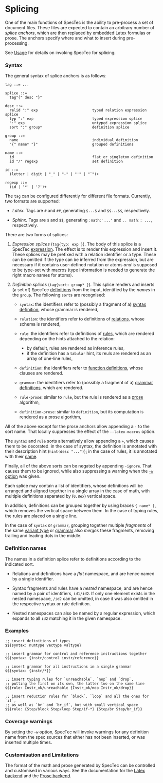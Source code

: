 # Splicing

One of the main functions of SpecTec is the ability to pre-process a set of document files.
These files are expected to contain an arbitrary number of *splice anchors*,
which are then replaced by embedded Latex formulas or prose.
The anchors specify where and what to insert during pre-processing.

See [Usage](Usage.md) for details on invoking SpecTec for splicing.


### Syntax

The general syntax of splice anchors is as follows:
```
tag ::= ...

splice ::=
  tag"{" desc "}"

desc ::=
  relid ":" exp                         typed relation expression splice
  typ ":" exp                           typed expression splice
  ":" exp                               untyped expression splice
  sort ":" group*                       definition splice

group ::=
  name                                  individual definition
  "{" name* "}"                         grouped definitions

name ::=
  id                                    flat or singleton definition
  id "/" regexp                         set definition

id ::=
  (letter | digit | "_" | "-" | "'" | "`")+

regexp ::=
  (id | '*' | '?')+
```

The `tag` can be configured differently for different file formats. Currently, two formats are supported:

* _Latex._ Tags are `#` and `##`, generating `$...$` and `$$...$$`, respectively.

* _Sphinx._ Tags are `$` and `$$`, generating `:math:'...'` and `.. math:: ...`, respectively.

There are two forms of splices:

1. _Expression splices_ (`tag{typ: exp }`). The body of this splice is a SpecTec [expression](Language.md#expressions). The effect is to render this expression and insert it. These splices may be prefixed with a relation identifier or a type. These can be omitted if the type can be inferred from the expression, but are necessary if it contains user-defined notation or atoms _and_ is supposed to be type-set with macros (type information is needed to generate the right macro names for atoms).

2. _Definition splices_ (`tag{sort: group* }`). This splice renders and inserts (a set of) SpecTec [definitions](Language.md#definitions) from the input, identified by the _names_ in the `group`. The following `sort`s are recognised:

   * `syntax`: the identifiers refer to (possibly a fragment of a) [syntax definition](Language.md#type-definitions), whose grammar is rendered,

   * `relation`: the identifiers refer to definitions of [relations](Language.md#relations-and-rules), whose schema is rendered,

   * `rule`: the identifiers refer to definitions of [rules](Language.md#relations-and-rules), which are rendered depending on the hints attached to the relation:
     * by default, rules are rendered as inference rules,
     * if the definition has a `tabular` hint, its reuls are rendered as an array of one-line rules,

   * `definition`: the identifiers refer to [function definitions](Language.md#functions), whose clauses are rendered.

   * `grammar`: the identifiers refer to (possibly a fragment of a) [grammar definitions](Language.md#grammars), which are rendered.

   * `rule-prose`: similar to `rule`, but the rule is rendered as a [prose](Prose.md) algorithm,

   * `definition-prose`: similar to `definition`, but its computation is rendered as a [prose](Prose.md) algorithm,

All of the above except for the prose anchors allow appending a `-` to the sort name.
That locally suppresses the effect of the `--latex-macros` option.

The `syntax` and `rule` sorts alternatively allow appending a `+`,
which causes them to be decorated:
in the case of syntax,
the definition is annotated with their description hint (`hint(desc "...")`);
in the case of rules,
it is annotated with their [name](#definition-names).

Finally, all of the above sorts can be negated by appending `-ignore`.
That causes them to be ignored,
while also suppressing a warning when the [`-w` option](Usage.md#splicing-mode) was given.


Each splice may contain a list of identifiers, whose definitions will be arranged and aligned together in a single array in the case of math, with multiple definitions separated by (`0.8ex`) vertical space.

In addition, definitions can be grouped together by using braces `{ name* }`, which removes the vertical space between them. In the case of typing rules, the rules are placed on a single line.

In the case of `syntax` or `grammar`, grouping together multiple *fragments* of the same [variant type](Language.md#variant-types) or [grammar](Language.md#grammars) also _merges_ these fragments, removing trailing and leading dots in the middle.


### Definition names

The names in a definition splice refer to definitions according to the indicated sort.

* Relations and definitions have a _flat_ namespace, and are hence named by a single identifier.

* Syntax fragments and rules have a _nested_ namespace, and are hence named by a pair of identifiers, `id1/id2`. If only one element exists in the nested namespace, `/id2` can be omitted, in case it was also omitted in the respective syntax or rule definition.

* Nested namespaces can also be named by a regular expression, which expands to all `id2` matching it in the given namespace.


### Examples

```
;; insert definitions of types
$${syntax: numtype vectype valtype}

;; insert grammar for control and reference instructions together
$${syntax: {instr/control instr/reference}}

;; insert grammar for all instructions in a single grammar
$${syntax: {instr/*}}

;; insert typing rules for `unreachable`, `nop` and `drop`,
;; putting the first on its own, the latter two on the same line
$${rule: Instr_ok/unreachable {Instr_ok/nop Instr_ok/drop}}

;; insert reduction rules for `block`, `loop` and all the ones for `if`,
;; as well as `br` and `br_if`, but with small vertical space
$${rule: {Step/block Step/loop Step/if-*} {Step/br Step/br_if}}
```


### Coverage warnings

By setting the `-w` option, SpecTec will invoke warnings for any definition name from the spec sources that either has not been inserted, or was inserted multiple times.


### Customisation and Limitations

The format of the math and prose generated by SpecTec can be controlled and customised in various ways.
See the documentation for the [Latex backend](Latex.md) and the [Prose backend](Prose.md).

